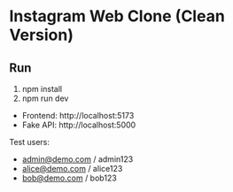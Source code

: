 # Instagram Web Clone (Clean Version)

## Run
1. npm install
2. npm run dev

- Frontend: http://localhost:5173
- Fake API: http://localhost:5000

Test users:
- admin@demo.com / admin123
- alice@demo.com / alice123
- bob@demo.com / bob123